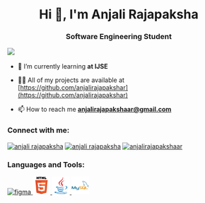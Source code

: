 <h1 align="center">Hi 👋, I'm Anjali Rajapaksha</h1>
<h3 align="center">Software Engineering Student</h3>

<img src="https://mishpacha.com/wp-content/uploads/2022/07/So-You-Want-to-Be-a%E2%80%A6-Web-Developer-R.jpg">

- 🌱 I’m currently learning **at IJSE**

- 👨‍💻 All of my projects are available at [https://github.com/anjalirajapakshar](https://github.com/anjalirajapakshar)

- 📫 How to reach me **anjalirajapakshaar@gmail.com**

<h3 align="left">Connect with me:</h3>
<p align="left">
<a href="https://linkedin.com/in/anjali rajapaksha" target="blank"><img align="center" src="https://raw.githubusercontent.com/rahuldkjain/github-profile-readme-generator/master/src/images/icons/Social/linked-in-alt.svg" alt="anjali rajapaksha" height="30" width="40" /></a>
<a href="https://fb.com/anjali rajapaksha" target="blank"><img align="center" src="https://raw.githubusercontent.com/rahuldkjain/github-profile-readme-generator/master/src/images/icons/Social/facebook.svg" alt="anjali rajapaksha" height="30" width="40" /></a>
<a href="https://instagram.com/anjalirajapakshaar" target="blank"><img align="center" src="https://raw.githubusercontent.com/rahuldkjain/github-profile-readme-generator/master/src/images/icons/Social/instagram.svg" alt="anjalirajapakshaar" height="30" width="40" /></a>
</p>

<h3 align="left">Languages and Tools:</h3>
<p align="left"> <a href="https://www.figma.com/" target="_blank" rel="noreferrer"> <img src="https://www.vectorlogo.zone/logos/figma/figma-icon.svg" alt="figma" width="40" height="40"/> </a> <a href="https://www.w3.org/html/" target="_blank" rel="noreferrer"> <img src="https://raw.githubusercontent.com/devicons/devicon/master/icons/html5/html5-original-wordmark.svg" alt="html5" width="40" height="40"/> </a> <a href="https://www.java.com" target="_blank" rel="noreferrer"> <img src="https://raw.githubusercontent.com/devicons/devicon/master/icons/java/java-original.svg" alt="java" width="40" height="40"/> </a> <a href="https://www.mysql.com/" target="_blank" rel="noreferrer"> <img src="https://raw.githubusercontent.com/devicons/devicon/master/icons/mysql/mysql-original-wordmark.svg" alt="mysql" width="40" height="40"/> </a> </p>
